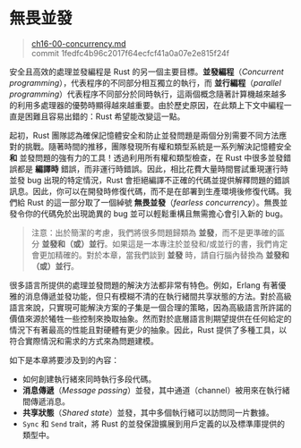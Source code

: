 # 無畏並發

> [ch16-00-concurrency.md](https://github.com/rust-lang/book/blob/master/src/ch16-00-concurrency.md) <br>
> commit 1fedfc4b96c2017f64ecfcf41a0a07e2e815f24f

安全且高效的處理並發編程是 Rust 的另一個主要目標。**並發編程**（_Concurrent programming_），代表程序的不同部分相互獨立的執行，而 **並行編程**（_parallel programming_）代表程序不同部分於同時執行，這兩個概念隨著計算機越來越多的利用多處理器的優勢時顯得越來越重要。由於歷史原因，在此類上下文中編程一直是困難且容易出錯的：Rust 希望能改變這一點。

起初，Rust 團隊認為確保記憶體安全和防止並發問題是兩個分別需要不同方法應對的挑戰。隨著時間的推移，團隊發現所有權和類型系統是一系列解決記憶體安全 **和** 並發問題的強有力的工具！透過利用所有權和類型檢查，在 Rust 中很多並發錯誤都是 **編譯時** 錯誤，而非運行時錯誤。因此，相比花費大量時間嘗試重現運行時並發 bug 出現的特定情況，Rust 會拒絕編譯不正確的代碼並提供解釋問題的錯誤訊息。因此，你可以在開發時修復代碼，而不是在部署到生產環境後修復代碼。我們給 Rust 的這一部分取了一個綽號 **無畏並發**（_fearless concurrency_）。無畏並發令你的代碼免於出現詭異的 bug 並可以輕鬆重構且無需擔心會引入新的 bug。

> 注意：出於簡潔的考慮，我們將很多問題歸類為 **並發**，而不是更準確的區分 **並發和（或）並行**。如果這是一本專注於並發和/或並行的書，我們肯定會更加精確的。對於本章，當我們談到 **並發** 時，請自行腦內替換為 **並發和（或）並行**。

很多語言所提供的處理並發問題的解決方法都非常有特色。例如，Erlang 有著優雅的消息傳遞並發功能，但只有模糊不清的在執行緒間共享狀態的方法。對於高級語言來說，只實現可能解決方案的子集是一個合理的策略，因為高級語言所許諾的價值來源於犧牲一些控制來換取抽象。然而對於底層語言則期望提供在任何給定的情況下有著最高的性能且對硬體有更少的抽象。因此，Rust 提供了多種工具，以符合實際情況和需求的方式來為問題建模。

如下是本章將要涉及到的內容：

- 如何創建執行緒來同時執行多段代碼。
- **消息傳遞**（_Message passing_）並發，其中通道（channel）被用來在執行緒間傳遞消息。
- **共享狀態**（_Shared state_）並發，其中多個執行緒可以訪問同一片數據。
- `Sync` 和 `Send` trait，將 Rust 的並發保證擴展到用戶定義的以及標準庫提供的類型中。
